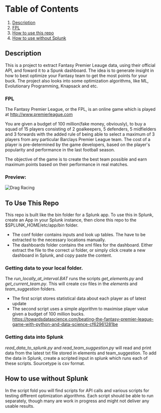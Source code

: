 # Table of Contents
1. [Description](#description)
2. [FPL](#fpl)
3. [How to use this repo](#use-this-repo)
4. [How to use without Splunk](#without-splunk)

## Description<a name="description"></a>
This is a project to extract Fantasy Premier Leauge data, using their official API, and foward it to a Spunk dashboard.
The idea is to generate insight in how to best optimize your Fantasy team to get the most points for your buck. 
The project also looks into some optimization algorithms, like ML, Evolutionary Programming, Knapsack and etc.

### FPL<a name="fpl"></a>
The Fantasy Premier League, or the FPL, is an online game which is played at http://www.premierleague.com

You are given a budget of 100 million(fake money, obviously), to buy a squad of 15 players consisting of 2 goalkeepers, 5 defenders, 5 midfielders and 3 forwards with the added rule of being able to select a maximum of 3 players from any particular Barclays Premier League team. The cost of a player is pre-determined by the game developers, based on the player's popularity and performance in the last football season.

The objective of the game is to create the best team possible and earn maximum points based on their performance in real 
matches.

### Preview:

![Drag Racing](Dragster.jpg)


## To Use This Repo<a name="use-this-repo"></a>
This repo is built like the bin folder for a Splunk app. To use this in Splunk, create an App in your
Splunk instance, then clone this repo to the $SPLUNK_HOME/etc/app/bin folder. 
* The conf folder contains inputs and look up tables. The have to be
extracted to the necessary locations manually.
* The dashboards folder contains the xml files for the dashboard. Either extract the file
to the correct ui folder, or simply click create a new dashboard in Splunk, and copy
paste the content.

### Getting data to your local folder.
The <i>run_locally_at_interval.BAT</i> runs the scripts <i>get_elements.py</i> and <i>get_current_team.py</i>.
This will create csv files in the <i>elements</i> and <i>team_suggestion</i> folders.
* The first script stores statistical data about each player as of latest update
* The second script uses a simple algorithm to maximise player value given a budget of 100 million bucks.
https://towardsdatascience.com/beating-the-fantasy-premier-league-game-with-python-and-data-science-cf62961281be

### Getting data into Splunk<a name="description"></a> 
<i>read_data_to_splunk.py</i> and <i>read_team_suggestion.py</i> will read and print data from the latest txt file
stored in elements and team_suggestion. To add the data in Splunk, create a scripted input in splunk which runs each of these
scripts. Sourcetype is csv format. 

## How to use without Splunk<a name="without-splunk"></a>
In the script fold you will find scripts for API calls and various scripts for testing different optimization
algorithms. Each script should be able to run separately, though many are work in progress and might not deliver any
usable results. 
 



